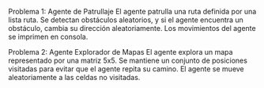 Problema 1: Agente de Patrullaje
El agente patrulla una ruta definida por una lista ruta.
Se detectan obstáculos aleatorios, y si el agente encuentra un obstáculo, cambia su dirección aleatoriamente.
Los movimientos del agente se imprimen en consola.

Problema 2: Agente Explorador de Mapas
El agente explora un mapa representado por una matriz 5x5.
Se mantiene un conjunto de posiciones visitadas para evitar que el agente repita su camino.
El agente se mueve aleatoriamente a las celdas no visitadas.